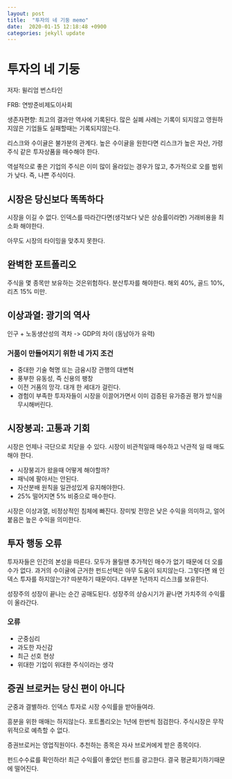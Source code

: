 ```yaml
---
layout: post
title:  "투자의 네 기둥 memo"
date:  2020-01-15 12:18:48 +0900 
categories: jekyll update
---
```


# 투자의 네 기둥

저자: 윌리엄 번스타인

FRB: 연방준비제도이사회

생존자편향: 최고의 결과만 역사에 기록된다. 많은 실폐 사례는 기록이 되지않고 영원하지않은 기업들도 실패할때는 기록되지않는다.

리스크와 수이귤은 불가분의 관계다. 높은 수이귤을 원한다면 리스크가 높은 자산, 가령 주식 같은 투자상품을 매수해야 한다.

역설적으로 좋은 기업의 주식은 이미 많이 올라있는 경우가 많고, 추가적으로 오를 범위가 낮다. 즉, 나쁜 주식이다.

## 시장은 당신보다 똑똑하다
 시장을 이길 수 없다. 인덱스를 따라간다면(생각보다 낮은 상승률이라면) 거래비용을 최소화 해야한다.

 아무도 시장의 타이밍을 맞추지 못한다.

## 완벽한 포트폴리오
 주식을 몇 종목만 보유하는 것은위험하다. 분산투자를 해야한다.
 해외 40%, 골드 10%, 리츠 15% 미만.

## 이상과열: 광기의 역사
 인구 + 노동생산성의 격차 -> GDP의 차이 (동남아가 유력)
### 거품이 만들어지기 위한 네 가지 조건
 * 중대한 기술 혁명 또는 금융시장 관행의 대변혁
 * 풍부한 유동성, 즉 신용의 팽창
 * 이전 거품의 망각. 대개 한 세대가 걸린다.
 * 경험이 부족한 투자자들이 시장을 이끌어가면서 이미 검증된 유가증권 평가 방식을 무시해버린다.

## 시장붕괴: 고통과 기회
 시장은 언제나 극단으로 치닫을 수 있다. 시장이 비관적일때 매수하고 낙관적 일 때 매도해야 한다.

 * 시장붕괴가 왔을때 어떻게 해야할까?
 * 패닉에 팔아서는 안된다.
 * 자산분배 원칙을 일관성있게 유지해야한다.
 * 25% 떨어지면 5% 비중으로 매수한다.
 
시장은 이상과열, 비정상적인 침체에 빠진다. 장미빛 전망은 낮은 수익을 의미하고, 얼어 붙음은 높은 수익을 의미한다.

## 투자 행동 오류
 투자자들은 인간의 본성을 따른다. 모두가 몰릴땐 추가적인 매수가 없기 때문에 더 오를 수가 없다.
 과거의 수이귤에 근거한 펀드선택은 아무 도움이 되지않는다. 그렇다면 왜 인덱스 투자를 하지않는가? 따분하기 때문이다. 대부분 1년까지 리스크를 보유한다.

 성장주의 성장이 끝나는 순간 공매도된다. 성장주의 상승시기가 끝나면 가치주의 수익률이 올라간다.

### 오류
 * 군중심리
 * 과도한 자신감
 * 최근 선호 현상
 * 위대한 기업이 위대한 주식이라는 생각

## 증권 브로커는 당신 편이 아니다
 군중과 결별하라. 인덱스 투자로 시장 수익률을 받아들여라.

 흥분을 위한 매매는 하지않는다. 포트폴리오는 1년에 한번씩 점검한다. 주식시장은 무작위적으로 예측할 수 없다.

 증권브로커는 영업직원이다. 추천하는 종목은 자사 브로커에게 받은 종목이다.

 펀드수수료를 확인하라! 최근 수익률이 좋았던 펀드를 광고한다. 결국 평균회기하기때문에 떨어진다.


